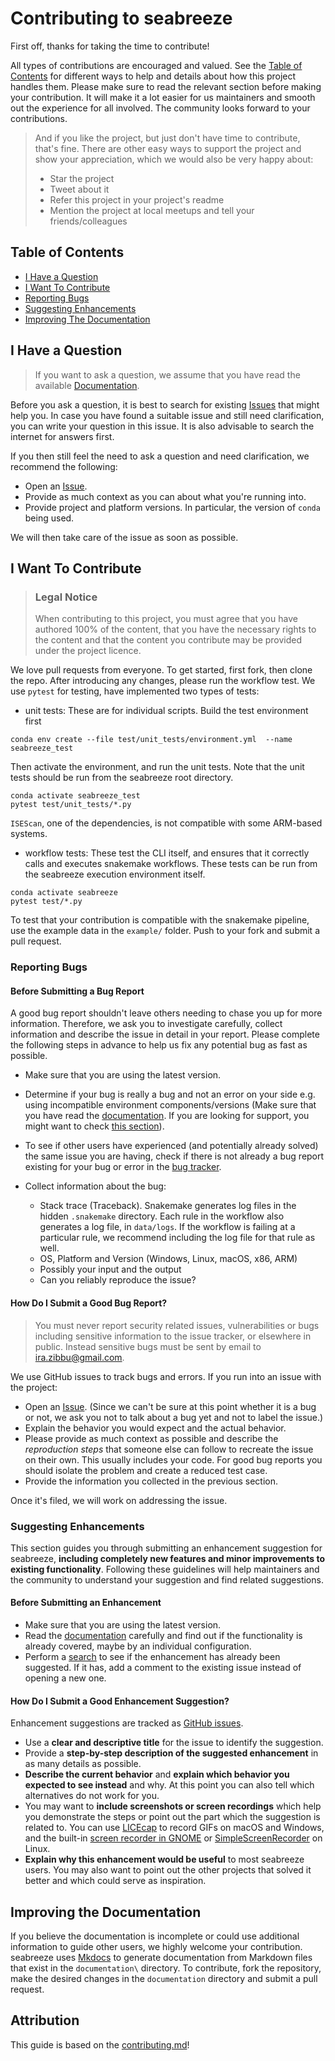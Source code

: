 <!-- omit in toc -->
# Contributing to seabreeze

First off, thanks for taking the time to contribute! 

All types of contributions are encouraged and valued. See the [Table of Contents](#table-of-contents) for different ways to help and details about how this project handles them. Please make sure to read the relevant section before making your contribution. It will make it a lot easier for us maintainers and smooth out the experience for all involved. The community looks forward to your contributions. 

> And if you like the project, but just don't have time to contribute, that's fine. There are other easy ways to support the project and show your appreciation, which we would also be very happy about:
> - Star the project
> - Tweet about it
> - Refer this project in your project's readme
> - Mention the project at local meetups and tell your friends/colleagues

<!-- omit in toc -->
## Table of Contents

- [I Have a Question](#i-have-a-question)
- [I Want To Contribute](#i-want-to-contribute)
- [Reporting Bugs](#reporting-bugs)
- [Suggesting Enhancements](#suggesting-enhancements)
- [Improving The Documentation](#improving-the-documentation)



## I Have a Question

> If you want to ask a question, we assume that you have read the available [Documentation](https://barricklab.github.io/seabreeze/).

Before you ask a question, it is best to search for existing [Issues](https://github.com/barricklab/seabreeze/issues) that might help you. In case you have found a suitable issue and still need clarification, you can write your question in this issue. It is also advisable to search the internet for answers first.

If you then still feel the need to ask a question and need clarification, we recommend the following:

- Open an [Issue](https://github.com/barricklab/seabreeze/issues/new).
- Provide as much context as you can about what you're running into.
- Provide project and platform versions. In particular, the version of `conda` being used. 

We will then take care of the issue as soon as possible.


## I Want To Contribute

> ### Legal Notice <!-- omit in toc -->
> When contributing to this project, you must agree that you have authored 100% of the content, that you have the necessary rights to the content and that the content you contribute may be provided under the project licence.

We love pull requests from everyone. To get started, first fork, then clone the repo. After introducing any changes, please run the workflow test. We use `pytest` for testing, have implemented two types of tests:

- unit tests: These are for individual scripts. Build the test environment first

```
conda env create --file test/unit_tests/environment.yml  --name seabreeze_test
```

Then activate the environment, and run the unit tests. Note that the unit tests should be run from the seabreeze root directory. 

```
conda activate seabreeze_test
pytest test/unit_tests/*.py
```

`ISEScan`, one of the dependencies, is not compatible with some ARM-based systems. 

- workflow tests: These test the CLI itself, and ensures that it correctly calls and executes snakemake workflows. These tests can be run from the seabreeze execution environment itself.

```
conda activate seabreeze
pytest test/*.py
```



 To test that your contribution is compatible with the snakemake pipeline, use the example data in the `example/` folder. Push to your fork and submit a pull request.

### Reporting Bugs

<!-- omit in toc -->
#### Before Submitting a Bug Report

A good bug report shouldn't leave others needing to chase you up for more information. Therefore, we ask you to investigate carefully, collect information and describe the issue in detail in your report. Please complete the following steps in advance to help us fix any potential bug as fast as possible.

- Make sure that you are using the latest version.
- Determine if your bug is really a bug and not an error on your side e.g. using incompatible environment components/versions (Make sure that you have read the [documentation](https://barricklab.github.io/seabreeze/). If you are looking for support, you might want to check [this section](#i-have-a-question)).
- To see if other users have experienced (and potentially already solved) the same issue you are having, check if there is not already a bug report existing for your bug or error in the [bug tracker](https://github.com/barricklab/seabreeze/issues?q=label%3Abug).

- Collect information about the bug:
  - Stack trace (Traceback). Snakemake generates log files in the hidden `.snakemake` directory. Each rule in the workflow also generates a log file, in `data/logs`. If the workflow is failing at a particular rule, we recommend including the log file for that rule as well. 
  - OS, Platform and Version (Windows, Linux, macOS, x86, ARM)
  - Possibly your input and the output
  - Can you reliably reproduce the issue? 

<!-- omit in toc -->
#### How Do I Submit a Good Bug Report?

> You must never report security related issues, vulnerabilities or bugs including sensitive information to the issue tracker, or elsewhere in public. Instead sensitive bugs must be sent by email to <ira.zibbu@gmail.com>.
<!-- You may add a PGP key to allow the messages to be sent encrypted as well. -->

We use GitHub issues to track bugs and errors. If you run into an issue with the project:

- Open an [Issue](https://github.com/barricklab/seabreeze/issues/new). (Since we can't be sure at this point whether it is a bug or not, we ask you not to talk about a bug yet and not to label the issue.)
- Explain the behavior you would expect and the actual behavior.
- Please provide as much context as possible and describe the *reproduction steps* that someone else can follow to recreate the issue on their own. This usually includes your code. For good bug reports you should isolate the problem and create a reduced test case.
- Provide the information you collected in the previous section.

Once it's filed, we will work on addressing the issue.

<!-- You might want to create an issue template for bugs and errors that can be used as a guide and that defines the structure of the information to be included. If you do so, reference it here in the description. -->


### Suggesting Enhancements

This section guides you through submitting an enhancement suggestion for seabreeze, **including completely new features and minor improvements to existing functionality**. Following these guidelines will help maintainers and the community to understand your suggestion and find related suggestions.

<!-- omit in toc -->
#### Before Submitting an Enhancement

- Make sure that you are using the latest version.
- Read the [documentation](https://barricklab.github.io/seabreeze/) carefully and find out if the functionality is already covered, maybe by an individual configuration.
- Perform a [search](https://github.com/barricklab/seabreeze/issues) to see if the enhancement has already been suggested. If it has, add a comment to the existing issue instead of opening a new one.

<!-- omit in toc -->
#### How Do I Submit a Good Enhancement Suggestion?

Enhancement suggestions are tracked as [GitHub issues](https://github.com/barricklab/seabreeze/issues).

- Use a **clear and descriptive title** for the issue to identify the suggestion.
- Provide a **step-by-step description of the suggested enhancement** in as many details as possible.
- **Describe the current behavior** and **explain which behavior you expected to see instead** and why. At this point you can also tell which alternatives do not work for you.
- You may want to **include screenshots or screen recordings** which help you demonstrate the steps or point out the part which the suggestion is related to. You can use [LICEcap](https://www.cockos.com/licecap/) to record GIFs on macOS and Windows, and the built-in [screen recorder in GNOME](https://help.gnome.org/users/gnome-help/stable/screen-shot-record.html.en) or [SimpleScreenRecorder](https://github.com/MaartenBaert/ssr) on Linux. <!-- this should only be included if the project has a GUI -->
- **Explain why this enhancement would be useful** to most seabreeze users. You may also want to point out the other projects that solved it better and which could serve as inspiration.

## Improving the Documentation

If you believe the documentation is incomplete or could use additional information to guide other users, we highly welcome your contribution. seabreeze uses [Mkdocs](https://www.mkdocs.org/) to generate documentation from Markdown files that exist in the `documentation\` directory. To contribute, fork the repository, make the desired changes in the `documentation` directory and submit a pull request. 

<!-- omit in toc -->
## Attribution
This guide is based on the [contributing.md](https://contributing.md/generator)!
